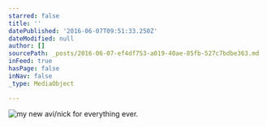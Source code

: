 ```yaml
---
starred: false
title: ''
datePublished: '2016-06-07T09:51:33.250Z'
dateModified: null
author: []
sourcePath: _posts/2016-06-07-ef4df753-a019-40ae-85fb-527c7bdbe363.md
inFeed: true
hasPage: false
inNav: false
_type: MediaObject

---
```

![my new avi/nick for everything ever.  ](https://the-grid-user-content.s3-us-west-2.amazonaws.com/d82c13d8-3af2-4e60-ad19-e8139f96999b.jpg)